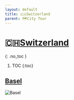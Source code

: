 ```yaml
---
layout: default
title: 🇨🇭Switzerland
parent: 🗺City Tour
---
```


# 🇨🇭[Switzerland](https://en.wikipedia.org/wiki/Switzerland)
{: .no_toc }
1. TOC
{:toc}

## [Basel](https://en.wikipedia.org/wiki/Basel)

![Basel](🇨🇭Switzerland/Basel.jpeg)